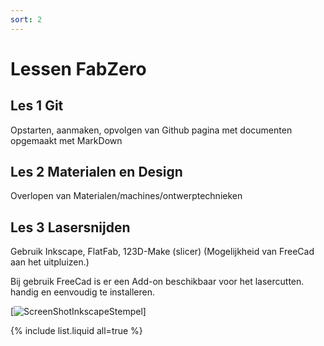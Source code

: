 ```yaml
---
sort: 2
---
```


# Lessen FabZero

## Les 1 Git

Opstarten, aanmaken, opvolgen van Github pagina met documenten opgemaakt met MarkDown

## Les 2 Materialen en Design

Overlopen van Materialen/machines/ontwerptechnieken

## Les 3 Lasersnijden

Gebruik Inkscape, FlatFab, 123D-Make (slicer) (Mogelijkheid van FreeCad aan het uitpluizen.)

Bij gebruik FreeCad is er een Add-on beschikbaar voor het lasercutten. handig en eenvoudig te installeren.

[![ScreenShotInkscapeStempel](https://github.com/XiaoShiZi/fabzero-XiaoShiZi--/blob/master/assets/ScreenshotStempel.svg)]



{% include list.liquid all=true %}
